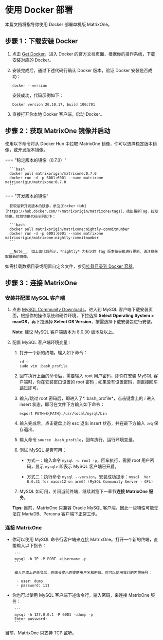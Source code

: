 # **使用 Docker 部署**

本篇文档将指导你使用 Docker 部署单机版 MatrixOne。

## 步骤 1：下载安装 Docker

1. 点击 <a href="https://docs.docker.com/get-docker/" target="_blank">Get Docker</a>，进入 Docker 的官方文档页面，根据你的操作系统，下载安装对应的 Docker。

2. 安装完成后，通过下述代码行确认 Docker 版本，验证 Docker 安装是否成功：

    ```
    docker --version
    ```

    安装成功，代码示例如下：

    ```
    Docker version 20.10.17, build 100c701
    ```

3. 直接打开你本地 Docker 客户端，启动 Docker。

## 步骤 2：获取 MatrixOne 镜像并启动

使用以下命令将从 Docker Hub 中拉取 MatrixOne 镜像，你可以选择稳定版本镜像，或开发版本镜像。

=== "稳定版本的镜像（0.7.0）"

      ```bash
      docker pull matrixorigin/matrixone:0.7.0
      docker run -d -p 6001:6001 --name matrixone matrixorigin/matrixone:0.7.0
      ```

=== "开发版本的镜像"

      获取最新开发版本的镜像，参见[Docker Hub](https://hub.docker.com/r/matrixorigin/matrixone/tags)，找到最新Tag，拉取镜像。拉取镜像代码示例如下：

      ```bash
      docker pull matrixorigin/matrixone:nightly-commitnumber
      docker run -d -p 6001:6001 --name matrixone matrixorigin/matrixone:nightly-commitnumber
      ```

      __Note__: 如上面代码所示，*nightly* 为标识的 Tag 版本每天都进行更新，请注意获取最新的镜像。

如需挂载数据目录或配置自定义文件，参见[挂载目录到 Docker 容器](../../Maintain/mount-data-by-docker.md)。

## 步骤 3：连接 MatrixOne

### 安装并配置 MySQL 客户端

1. 点击 <a href="https://dev.mysql.com/downloads/mysql" target="_blank">MySQL Community Downloads</a>，进入到 MySQL 客户端下载安装页面，根据你的操作系统和硬件环境，下拉选择 **Select Operating System > macOS**，再下拉选择 **Select OS Version**，按需选择下载安装包进行安装。

    __Note__: 建议 MySQL 客户端版本为 8.0.30 版本及以上。

2. 配置 MySQL 客户端环境变量：

     1. 打开一个新的终端，输入如下命令：

         ```
         cd ~
         sudo vim .bash_profile
         ```

     2. 回车执行上面的命令后，需要输入 root 用户密码，即你在安装 MySQL 客户端时，你在安装窗口设置的 root 密码；如果没有设置密码，则直接回车跳过即可。

     3. 输入/跳过 root 密码后，即进入了*. bash_profile*，点击键盘上的 *i* 进入 insert 状态，即可在文件下方输入如下命令：

        ```
        export PATH=${PATH}:/usr/local/mysql/bin
        ```

     4. 输入完成后，点击键盘上的 esc 退出 insert 状态，并在最下方输入 `:wq` 保存退出。

     5. 输入命令 `source .bash_profile`，回车执行，运行环境变量。

     6. 测试 MySQL 是否可用：

         - 方式一：输入命令 `mysql -u root -p`，回车执行，需要 root 用户密码，显示 `mysql>` 即表示 MySQL 客户端已开启。

         - 方式二：执行命令 `mysql --version`，安装成功提示：`mysql  Ver 8.0.31 for macos12 on arm64 (MySQL Community Server - GPL)`

     7. MySQL 如可用，关闭当前终端，继续浏览下一章节**连接 MatrixOne 服务**。

    __Tips__: 目前，MatrixOne 只兼容 Oracle MySQL 客户端，因此一些特性可能无法在 MariaDB、Percona 客户端下正常工作。

### 连接 MatrixOne

- 你可以使用 MySQL 命令行客户端来连接 MatrixOne。打开一个新的终端，直接输入以下指令：

       ```
       mysql -h IP -P PORT -uUsername -p
       ```

       输入完成上述命令后，终端会提示你提供用户名和密码。你可以使用我们的内置帐号：

        · user: dump
        · password: 111

- 你也可以使用 MySQL 客户端下述命令行，输入密码，来连接 MatrixOne 服务：

       ```
       mysql -h 127.0.0.1 -P 6001 -udump -p
       Enter password:
       ```

目前，MatrixOne 只支持 TCP 监听。
